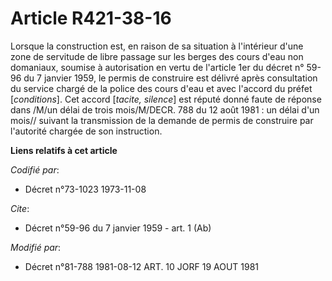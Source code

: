 # Article R421-38-16

Lorsque la construction est, en raison de sa situation à l'intérieur d'une zone de servitude de libre passage sur les berges
des cours d'eau non domaniaux, soumise à autorisation en vertu de l'article 1er du décret n° 59-96 du 7 janvier 1959, le
permis de construire est délivré après consultation du service chargé de la police des cours d'eau et avec l'accord du préfet
[*conditions*]. Cet accord [*tacite, silence*] est réputé donné faute de réponse dans /M/un délai de trois mois/M/DECR. 788
du 12 août 1981 : un délai d'un mois// suivant la transmission de la demande de permis de construire par l'autorité chargée
de son instruction.

**Liens relatifs à cet article**

_Codifié par_:

  - Décret n°73-1023 1973-11-08

_Cite_:

  - Décret n°59-96 du 7 janvier 1959 - art. 1 (Ab)

_Modifié par_:

  - Décret n°81-788 1981-08-12 ART. 10 JORF 19 AOUT 1981
